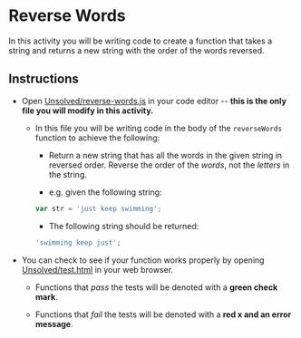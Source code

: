 # Reverse Words

In this activity you will be writing code to create a function that takes a string and returns a new string with the order of the words reversed.

## Instructions

- Open [Unsolved/reverse-words.js](Unsolved/reverse-words.js) in your code editor -- **this is the only file you will modify in this activity.**

  - In this file you will be writing code in the body of the `reverseWords` function to achieve the following:

    - Return a new string that has all the words in the given string in reversed order. Reverse the order of the _words_, not the _letters_ in the string.

    - e.g. given the following string:

    ```js
    var str = 'just keep swimming';
    ```

    - The following string should be returned:

    ```js
    'swimming keep just';
    ```

- You can check to see if your function works properly by opening [Unsolved/test.html](Unsolved/test.html) in your web browser.

  - Functions that _pass_ the tests will be denoted with a **green check mark**.

  - Functions that _fail_ the tests will be denoted with a **red x and an error message**.
